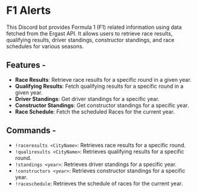 # F1 Alerts 
This Discord bot provides Formula 1 (F1) related information using data fetched from the Ergast API. It allows users to retrieve race results, qualifying results, driver standings, constructor standings, and race schedules for various seasons.

 ## Features - 
 - **Race Results**: Retrieve race results for a specific round in a given year. 
 - **Qualifying Results**: Fetch qualifying results for a specific round in a given year. 
 - **Driver Standings**: Get driver standings for a specific year. 
 - **Constructor Standings**: Get constructor standings for a specific year.  
 - **Race Schedule**: Fetch the scheduled Races for the current year. 
 
 ## Commands - 
 - `!raceresults <CityName>`: Retrieves race results for a specific round. 
 - `!qualiresults <CityName>`: Retrieves qualifying results for a specific round. 
 - `!standings <year>`: Retrieves driver standings for a specific year. 
 - `!constructors <year>`: Retrieves constructor standings for a specific year. 
 - `!raceschedule`: Retrieves the schedule of races for the current year. 
